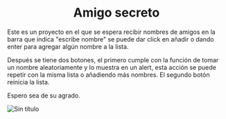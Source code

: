 <h1 align="center"> Amigo secreto </h1>
<p>
  Este es un proyecto en el que se espera recibir nombres de amigos en la barra que indica "escribe nombre"
  se puede dar click en añadir o dando enter para agregar algún nombre a la lista.
   
  Después se tiene dos botones, el primero cumple con la función de tomar un nombre aleatoriamente y lo muestra en un alert, esta acción 
  se puede repetir con la misma lista o añadiendo más nombres.
  El segundo botón reinicia la lista.

  Espero sea de su agrado.
</p>

![Sin título](https://github.com/user-attachments/assets/1872bd99-849b-46f4-a177-c455ef056917)
